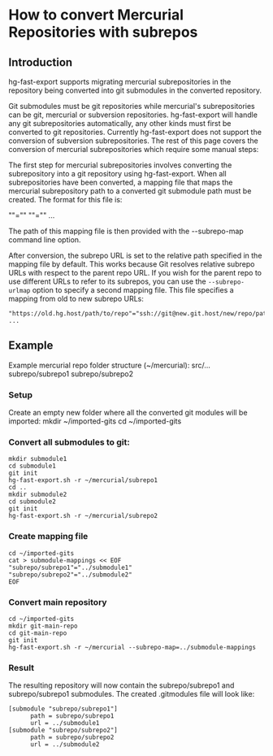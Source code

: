 # How to convert Mercurial Repositories with subrepos

## Introduction

hg-fast-export supports migrating mercurial subrepositories in the
repository being converted into git submodules in the converted repository.

Git submodules must be git repositories while mercurial's subrepositories can
be git, mercurial or subversion repositories. hg-fast-export will handle any
git subrepositories automatically, any other kinds must first be converted
to git repositories. Currently hg-fast-export does not support the conversion
of subversion subrepositories. The rest of this page covers the conversion of
mercurial subrepositories which require some manual steps:

The first step for mercurial subrepositories involves converting the
subrepository into a git repository using hg-fast-export.  When all
subrepositories have been converted, a mapping file that maps the mercurial
subrepository path to a converted git submodule path must be created. The
format for this file is:

"<mercurial subrepo path>"="<git submodule path>"
"<mercurial subrepo path2>"="<git submodule path2>"
...

The path of this mapping file is then provided with the --subrepo-map
command line option.

After conversion, the subrepo URL is set to the relative path specified
in the mapping file by default. This works because Git resolves relative
subrepo URLs with respect to the parent repo URL. If you wish for the
parent repo to use different URLs to refer to its subrepos, you can use
the ``--subrepo-urlmap`` option to specify a second mapping file. This
file specifies a mapping from old to new subrepo URLs:

    "https://old.hg.host/path/to/repo"="ssh://git@new.git.host/new/repo/path"
    ...

## Example

Example mercurial repo folder structure (~/mercurial):
    src/...
    subrepo/subrepo1
    subrepo/subrepo2

### Setup
Create an empty new folder where all the converted git modules will be imported:
    mkdir ~/imported-gits
    cd ~/imported-gits

### Convert all submodules to git:
    mkdir submodule1
    cd submodule1
    git init
    hg-fast-export.sh -r ~/mercurial/subrepo1
    cd ..
    mkdir submodule2
    cd submodule2
    git init
    hg-fast-export.sh -r ~/mercurial/subrepo2

### Create mapping file
    cd ~/imported-gits
    cat > submodule-mappings << EOF
    "subrepo/subrepo1"="../submodule1"
    "subrepo/subrepo2"="../submodule2"
    EOF

### Convert main repository
    cd ~/imported-gits
    mkdir git-main-repo
    cd git-main-repo
    git init
    hg-fast-export.sh -r ~/mercurial --subrepo-map=../submodule-mappings

### Result
The resulting repository will now contain the subrepo/subrepo1 and
subrepo/subrepo1 submodules. The created .gitmodules file will look
like:

    [submodule "subrepo/subrepo1"]
          path = subrepo/subrepo1
          url = ../submodule1
    [submodule "subrepo/subrepo2"]
          path = subrepo/subrepo2
          url = ../submodule2
